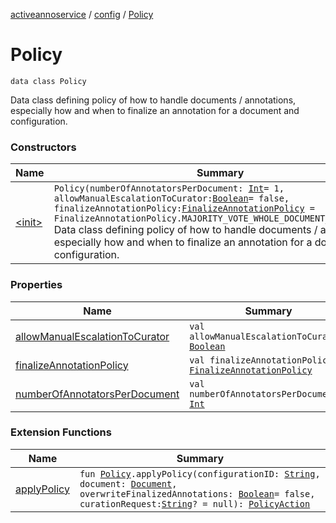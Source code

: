 [activeannoservice](../../index.md) / [config](../index.md) / [Policy](./index.md)

# Policy

`data class Policy`

Data class defining policy of how to handle documents / annotations, especially how and when to finalize an annotation
for a document and configuration.

### Constructors

| Name | Summary |
|---|---|
| [&lt;init&gt;](-init-.md) | `Policy(numberOfAnnotatorsPerDocument: `[`Int`](https://kotlinlang.org/api/latest/jvm/stdlib/kotlin/-int/index.html)` = 1, allowManualEscalationToCurator: `[`Boolean`](https://kotlinlang.org/api/latest/jvm/stdlib/kotlin/-boolean/index.html)` = false, finalizeAnnotationPolicy: `[`FinalizeAnnotationPolicy`](../-finalize-annotation-policy/index.md)` = FinalizeAnnotationPolicy.MAJORITY_VOTE_WHOLE_DOCUMENT_OR_CURATOR)`<br>Data class defining policy of how to handle documents / annotations, especially how and when to finalize an annotation for a document and configuration. |

### Properties

| Name | Summary |
|---|---|
| [allowManualEscalationToCurator](allow-manual-escalation-to-curator.md) | `val allowManualEscalationToCurator: `[`Boolean`](https://kotlinlang.org/api/latest/jvm/stdlib/kotlin/-boolean/index.html) |
| [finalizeAnnotationPolicy](finalize-annotation-policy.md) | `val finalizeAnnotationPolicy: `[`FinalizeAnnotationPolicy`](../-finalize-annotation-policy/index.md) |
| [numberOfAnnotatorsPerDocument](number-of-annotators-per-document.md) | `val numberOfAnnotatorsPerDocument: `[`Int`](https://kotlinlang.org/api/latest/jvm/stdlib/kotlin/-int/index.html) |

### Extension Functions

| Name | Summary |
|---|---|
| [applyPolicy](../apply-policy.md) | `fun `[`Policy`](./index.md)`.applyPolicy(configurationID: `[`String`](https://kotlinlang.org/api/latest/jvm/stdlib/kotlin/-string/index.html)`, document: `[`Document`](../../document/-document/index.md)`, overwriteFinalizedAnnotations: `[`Boolean`](https://kotlinlang.org/api/latest/jvm/stdlib/kotlin/-boolean/index.html)` = false, curationRequest: `[`String`](https://kotlinlang.org/api/latest/jvm/stdlib/kotlin/-string/index.html)`? = null): `[`PolicyAction`](../-policy-action/index.md) |
